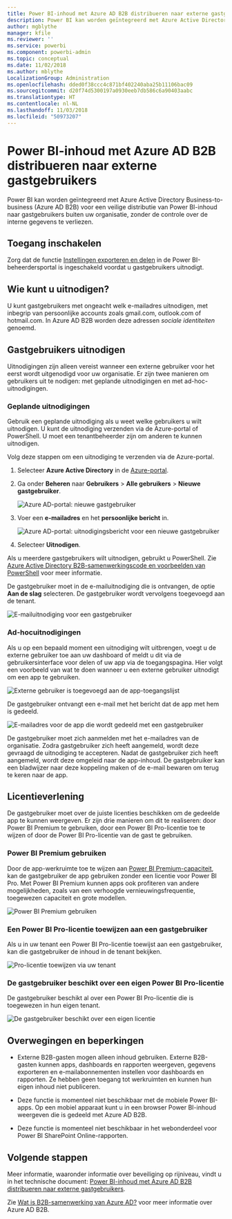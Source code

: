 ```yaml
---
title: Power BI-inhoud met Azure AD B2B distribueren naar externe gastgebruikers
description: Power BI kan worden geïntegreerd met Azure Active Directory Business-to-business (Azure AD B2B) voor een veilige distributie van Power BI-inhoud naar gastgebruikers buiten de organisatie.
author: mgblythe
manager: kfile
ms.reviewer: ''
ms.service: powerbi
ms.component: powerbi-admin
ms.topic: conceptual
ms.date: 11/02/2018
ms.author: mblythe
LocalizationGroup: Administration
ms.openlocfilehash: dded0f38ccc4c871bf402240aba25b11106bac09
ms.sourcegitcommit: d20f74d5300197a0930eeb7db586c6a90403aabc
ms.translationtype: HT
ms.contentlocale: nl-NL
ms.lasthandoff: 11/03/2018
ms.locfileid: "50973207"
---
```

# <a name="distribute-power-bi-content-to-external-guest-users-with-azure-ad-b2b"></a>Power BI-inhoud met Azure AD B2B distribueren naar externe gastgebruikers

Power BI kan worden geïntegreerd met Azure Active Directory Business-to-business (Azure AD B2B) voor een veilige distributie van Power BI-inhoud naar gastgebruikers buiten uw organisatie, zonder de controle over de interne gegevens te verliezen.

## <a name="enable-access"></a>Toegang inschakelen

Zorg dat de functie [Instellingen exporteren en delen](service-admin-portal.md#export-and-sharing-settings) in de Power BI-beheerdersportal is ingeschakeld voordat u gastgebruikers uitnodigt.

## <a name="who-can-you-invite"></a>Wie kunt u uitnodigen?

U kunt gastgebruikers met ongeacht welk e-mailadres uitnodigen, met inbegrip van persoonlijke accounts zoals gmail.com, outlook.com of hotmail.com. In Azure AD B2B worden deze adressen *sociale identiteiten* genoemd.

## <a name="invite-guest-users"></a>Gastgebruikers uitnodigen

Uitnodigingen zijn alleen vereist wanneer een externe gebruiker voor het eerst wordt uitgenodigd voor uw organisatie. Er zijn twee manieren om gebruikers uit te nodigen: met geplande uitnodigingen en met ad-hoc-uitnodigingen.

### <a name="planned-invites"></a>Geplande uitnodigingen

Gebruik een geplande uitnodiging als u weet welke gebruikers u wilt uitnodigen. U kunt de uitnodiging verzenden via de Azure-portal of PowerShell. U moet een tenantbeheerder zijn om anderen te kunnen uitnodigen.

Volg deze stappen om een uitnodiging te verzenden via de Azure-portal.

1. Selecteer **Azure Active Directory** in de [Azure-portal](https://portal.azure.com).

1. Ga onder **Beheren** naar **Gebruikers** > **Alle gebruikers** > **Nieuwe gastgebruiker**.

    ![Azure AD-portal: nieuwe gastgebruiker](media/service-admin-azure-ad-b2b/azuread-portal-new-guest-user.png)

1. Voer een **e-mailadres** en het **persoonlijke bericht** in.

    ![Azure AD-portal: uitnodigingsbericht voor een nieuwe gastgebruiker](media/service-admin-azure-ad-b2b/azuread-portal-invite-message.png)

1. Selecteer **Uitnodigen**.

Als u meerdere gastgebruikers wilt uitnodigen, gebruikt u PowerShell. Zie [Azure Active Directory B2B-samenwerkingscode en voorbeelden van PowerShell](/azure/active-directory/b2b/code-samples/) voor meer informatie.

De gastgebruiker moet in de e-mailuitnodiging die is ontvangen, de optie **Aan de slag** selecteren. De gastgebruiker wordt vervolgens toegevoegd aan de tenant.

![E-mailuitnodiging voor een gastgebruiker](media/service-admin-azure-ad-b2b/guest-user-invite-email.png)

### <a name="ad-hoc-invites"></a>Ad-hocuitnodigingen

Als u op een bepaald moment een uitnodiging wilt uitbrengen, voegt u de externe gebruiker toe aan uw dashboard of meldt u dit via de gebruikersinterface voor delen of uw app via de toegangspagina. Hier volgt een voorbeeld van wat te doen wanneer u een externe gebruiker uitnodigt om een app te gebruiken.

![Externe gebruiker is toegevoegd aan de app-toegangslijst](media/service-admin-azure-ad-b2b/power-bi-app-access.png)

De gastgebruiker ontvangt een e-mail met het bericht dat de app met hem is gedeeld.

![E-mailadres voor de app die wordt gedeeld met een gastgebruiker](media/service-admin-azure-ad-b2b/guest-user-invite-email2.png)

De gastgebruiker moet zich aanmelden met het e-mailadres van de organisatie. Zodra gastgebruiker zich heeft aangemeld, wordt deze gevraagd de uitnodiging te accepteren. Nadat de gastgebruiker zich heeft aangemeld, wordt deze omgeleid naar de app-inhoud. De gastgebruiker kan een bladwijzer naar deze koppeling maken of de e-mail bewaren om terug te keren naar de app.

## <a name="licensing"></a>Licentieverlening

De gastgebruiker moet over de juiste licenties beschikken om de gedeelde app te kunnen weergeven. Er zijn drie manieren om dit te realiseren: door Power BI Premium te gebruiken, door een Power BI Pro-licentie toe te wijzen of door de Power BI Pro-licentie van de gast te gebruiken.

### <a name="use-power-bi-premium"></a>Power BI Premium gebruiken

Door de app-werkruimte toe te wijzen aan [Power BI Premium-capaciteit](service-premium.md), kan de gastgebruiker de app gebruiken zonder een licentie voor Power BI Pro. Met Power BI Premium kunnen apps ook profiteren van andere mogelijkheden, zoals van een verhoogde vernieuwingsfrequentie, toegewezen capaciteit en grote modellen.

![Power BI Premium gebruiken](media/service-admin-azure-ad-b2b/license-approach1.png)

### <a name="assign-a-power-bi-pro-license-to-guest-user"></a>Een Power BI Pro-licentie toewijzen aan een gastgebruiker

Als u in uw tenant een Power BI Pro-licentie toewijst aan een gastgebruiker, kan die gastgebruiker de inhoud in de tenant bekijken.

![Pro-licentie toewijzen via uw tenant](media/service-admin-azure-ad-b2b/license-approach2.png)

### <a name="guest-user-brings-their-own-power-bi-pro-license"></a>De gastgebruiker beschikt over een eigen Power BI Pro-licentie

De gastgebruiker beschikt al over een Power BI Pro-licentie die is toegewezen in hun eigen tenant.

![De gastgebruiker beschikt over een eigen licentie](media/service-admin-azure-ad-b2b/license-approach3.png)

## <a name="considerations-and-limitations"></a>Overwegingen en beperkingen

* Externe B2B-gasten mogen alleen inhoud gebruiken. Externe B2B-gasten kunnen apps, dashboards en rapporten weergeven, gegevens exporteren en e-mailabonnementen instellen voor dashboards en rapporten. Ze hebben geen toegang tot werkruimten en kunnen hun eigen inhoud niet publiceren.

* Deze functie is momenteel niet beschikbaar met de mobiele Power BI-apps. Op een mobiel apparaat kunt u in een browser Power BI-inhoud weergeven die is gedeeld met Azure AD B2B.

* Deze functie is momenteel niet beschikbaar in het webonderdeel voor Power BI SharePoint Online-rapporten.

## <a name="next-steps"></a>Volgende stappen

Meer informatie, waaronder informatie over beveiliging op rijniveau, vindt u in het technische document: [Power BI-inhoud met Azure AD B2B distribueren naar externe gastgebruikers](https://aka.ms/powerbi-b2b-whitepaper).

Zie [Wat is B2B-samenwerking van Azure AD?](/azure/active-directory/active-directory-b2b-what-is-azure-ad-b2b/) voor meer informatie over Azure AD B2B.
